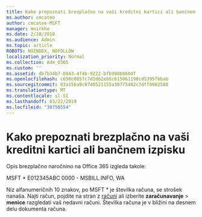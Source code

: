 ```yaml
---
title: Kako prepoznati brezplačno na vaši kreditni kartici ali bančnem izpisku
ms.author: cmcatee
author: cmcatee-MSFT
manager: mnirkhe
ms.date: 2/28/2018
ms.audience: Admin
ms.topic: article
ROBOTS: NOINDEX, NOFOLLOW
localization_priority: Normal
ms.collection: Adm_O365
ms.custom: ''
ms.assetid: db7b34b7-0843-4f4b-9222-bfb998b860df
ms.openlocfilehash: c698c085fc7d1d62eb5c615061198cd5395fbbab
ms.sourcegitcommit: 03a156a9c9740521155a30775492c7dff0982588
ms.translationtype: MT
ms.contentlocale: sl-SI
ms.lasthandoff: 03/22/2019
ms.locfileid: "30758554"
---
```

# <a name="how-to-identify-a-charge-on-your-credit-card-or-bank-statement"></a>Kako prepoznati brezplačno na vaši kreditni kartici ali bančnem izpisku

Opis brezplačno naročnino na Office 365 izgleda takole:
  
MSFT \* E012345ABC 0000 - MSBILL.INFO, WA
  
Niz alfanumeričnih 10 znakov, po MSFT \* je številka računa, se strošek nanaša. Najti račun, pojdite na stran z [računi](https://go.microsoft.com/fwlink/p/?linkid=848039) ali izberite **zaračunavanje** \> **menice** razgledati vaš nedavni računi. Številka računa je v bližini na desnem delu dokumenta računa. 
  

